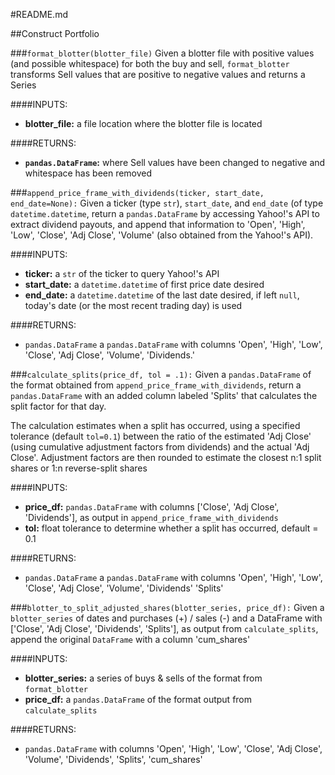 #README.md

##Construct Portfolio

###`format_blotter(blotter_file)`
 Given a blotter file with positive values (and possible whitespace) for both the buy and sell, `format_blotter` transforms Sell values that are positive to negative values and
 returns a Series

####INPUTS:

* **blotter_file:** a file location where the blotter file is
  located

####RETURNS:

* **`pandas.DataFrame`:** where Sell values have been changed to negative
  and whitespace has been removed

###`append_price_frame_with_dividends(ticker, start_date, end_date=None):`
Given a ticker (type `str`), `start_date`, and `end_date` (of type
`datetime.datetime`, return a `pandas.DataFrame` by accessing Yahoo!'s
API to extract dividend payouts, and append that information to
'Open', 'High', 'Low', 'Close', 'Adj Close', 'Volume' (also obtained
from the Yahoo!'s API).

####INPUTS:

* **ticker:** a `str` of the ticker to query Yahoo!'s API
* **start_date:** a `datetime.datetime` of first price date desired
* **end_date:** a `datetime.datetime` of the last date desired, if
  left `null`, today's date (or the most recent trading day) is used
  

####RETURNS:

* `pandas.DataFrame` a `pandas.DataFrame` with columns 'Open', 'High',
  'Low', 'Close', 'Adj Close', 'Volume', 'Dividends.'

###`calculate_splits(price_df, tol = .1):`
Given a `pandas.DataFrame` of the format obtained from
`append_price_frame_with_dividends`, return a `pandas.DataFrame` with
an added column labeled 'Splits' that calculates the split factor for
that day.

The calculation estimates when a split has occurred, using a specified
tolerance (default `tol=0.1`) between the ratio of the estimated 'Adj
Close' (using cumulative adjustment factors from dividends) and the
actual 'Adj Close'. Adjustment factors are then rounded to estimate
the closest n:1 split shares or 1:n reverse-split shares

####INPUTS:

* **price_df:** `pandas.DataFrame` with columns
    ['Close', 'Adj Close', 'Dividends'], as output in
    `append_price_frame_with_dividends` 
* **tol:** float tolerance to determine whether a split has occurred,
  default = 0.1
  

####RETURNS:

* `pandas.DataFrame` a `pandas.DataFrame` with columns 'Open', 'High',
  'Low', 'Close', 'Adj Close', 'Volume', 'Dividends' 'Splits'

###`blotter_to_split_adjusted_shares(blotter_series, price_df):`
Given a `blotter_series` of dates and purchases (+) / sales (-) and a DataFrame
with ['Close', 'Adj Close', 'Dividends', 'Splits'], as output from
`calculate_splits`, append the original `DataFrame` with a column 'cum_shares'

####INPUTS:

* **blotter_series:** a series of buys & sells of the format from `format_blotter`
* **price_df:** a `pandas.DataFrame` of the format output from `calculate_splits`
  

####RETURNS:

* `pandas.DataFrame` with columns 'Open', 'High', 'Low', 'Close', 'Adj
  Close', 'Volume', 'Dividends', 'Splits', 'cum_shares'




